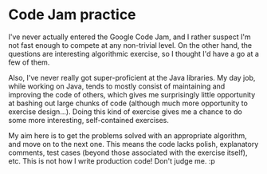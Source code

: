 Code Jam practice
=================

I've never actually entered the Google Code Jam, and I rather suspect
I'm not fast enough to compete at any non-trivial level. On the other
hand, the questions are interesting algorithmic exercise, so I thought
I'd have a go at a few of them.

Also, I've never really got super-proficient at the Java libraries. My
day job, while working on Java, tends to mostly consist of maintaining
and improving the code of others, which gives me surprisingly little
opportunity at bashing out large chunks of code (although much more
opportunity to exercise design...). Doing this kind of exercise gives
me a chance to do some more interesting, self-contained exercises.

My aim here is to get the problems solved with an appropriate
algorithm, and move on to the next one. This means the code lacks
polish, explanatory comments, test cases (beyond those associated with
the exercise itself), etc. This is not how I write production code!
Don't judge me. :p
